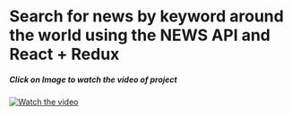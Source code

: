 <h1>Search for news by keyword around the world using the NEWS API and React + Redux</h1>
<h5>Click on Image to watch the video of project</h5>

[![Watch the video](https://img.youtube.com/vi/HnP1u1RyWbo/maxresdefault.jpg)](https://youtu.be/HnP1u1RyWbo) 
